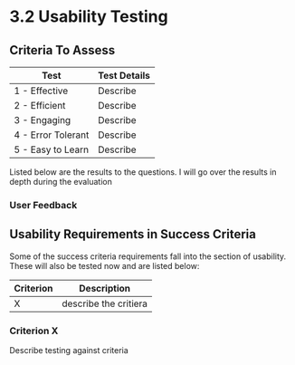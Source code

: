 # 3.2 Usability Testing

## Criteria To Assess

| Test               | Test Details |
| ------------------ | ------------ |
| 1 - Effective      | Describe     |
| 2 - Efficient      | Describe     |
| 3 - Engaging       | Describe     |
| 4 - Error Tolerant | Describe     |
| 5 - Easy to Learn  | Describe     |

Listed below are the results to the questions. I will go over the results in depth during the evaluation

### User Feedback

## Usability Requirements in Success Criteria

Some of the success criteria requirements fall into the section of usability. These will also be tested now and are listed below:

| Criterion | Description           |
| --------- | --------------------- |
| X         | describe the critiera |

### Criterion X

Describe testing against criteria
